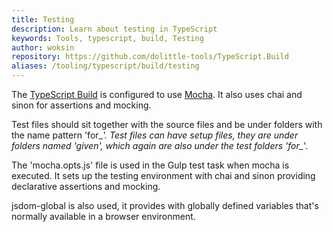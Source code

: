 ```yaml
---
title: Testing
description: Learn about testing in TypeScript
keywords: Tools, typescript, build, Testing
author: woksin
repository: https://github.com/dolittle-tools/TypeScript.Build
aliases: /tooling/typescript/build/testing
---
```


The [TypeScript Build](../) is configured to use [Mocha](https://mochajs.org). It also uses chai and sinon for assertions and mocking.

Test files should sit together with the source files and be under folders with the name pattern 'for_*'. Test files can have setup files, they are under folders named 'given', which again are also under the test folders 'for_*'.

The 'mocha.opts.js' file is used in the Gulp test task when mocha is executed. It sets up the testing environment with chai and sinon providing declarative assertions and mocking. 

jsdom-global is also used, it provides with globally defined variables that's normally available in a browser environment.  

